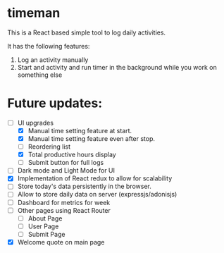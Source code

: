 # timeman

This is a React based simple tool to log daily activities. 

It has the following features:
1. Log an activity manually
2. Start and activity and run timer in the background while you work on something else

# Future updates:
- [ ] UI upgrades
  * [x] Manual time setting feature at start.
  * [x] Manual time setting feature even after stop.
  * [ ] Reordering list
  * [x] Total productive hours display
  * [ ] Submit button for full logs
- [ ] Dark mode and Light Mode for UI
- [x] Implementation of React redux to allow for scalability
- [ ] Store today's data persistently in the browser.
- [ ] Allow to store daily data on server (expressjs/adonisjs)
- [ ] Dashboard for metrics for week
- [ ] Other pages using React Router
  * [ ] About Page
  * [ ] User Page
  * [ ] Submit Page
- [x] Welcome quote on main page